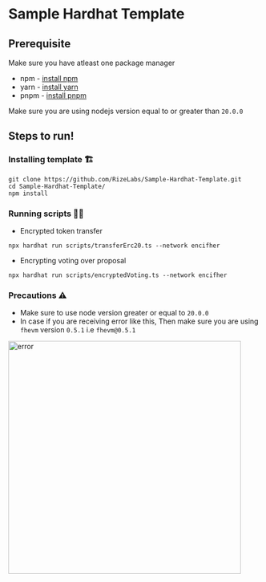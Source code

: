 # Sample Hardhat Template

## Prerequisite 

Make sure you have atleast one package manager
- npm - [install npm](https://nodejs.org/en/download/source-code)
- yarn -  [install yarn](https://classic.yarnpkg.com/lang/en/docs/install/#mac-stable)
- pnpm - [install pnpm](https://pnpm.io/installation)

Make sure you are using nodejs version equal to or greater than `20.0.0`

## Steps to run!

### Installing template 🏗️

```
git clone https://github.com/RizeLabs/Sample-Hardhat-Template.git
cd Sample-Hardhat-Template/
npm install
```
### Running scripts 🏃‍♂️

- Encrypted token transfer
```
npx hardhat run scripts/transferErc20.ts --network encifher
```

- Encrypting voting over proposal
```
npx hardhat run scripts/encryptedVoting.ts --network encifher
```

### Precautions ⚠️

- Make sure to use node version greater or equal to `20.0.0`
- In case if you are receiving error like this, Then make sure you are using `fhevm` version `0.5.1` i.e `fhevm@0.5.1`
<img width="464" alt="error" src="https://github.com/user-attachments/assets/6288745a-f60c-4214-a89e-a47dcaa51d63">

